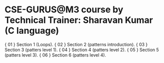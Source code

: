 # CSE-GURUS@M3 course by Technical Trainer: Sharavan Kumar (C language)

{ 01 }   Section 1 (Loops).
{ 02 }   Section 2 (patterns introduction).
{ 03 }   Section 3 (patters level 1).
{ 04 }   Section 4 (patters level 2).
{ 05 }   Section 5 (patters level 3).
{ 06 }   Section 6 (patters level 4).